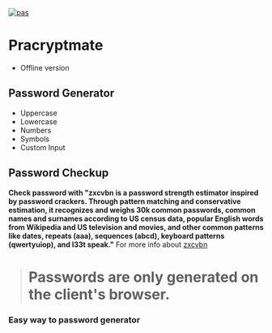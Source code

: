 [![pas](https://img.shields.io/static/v1?&message=ProgressiveApp.Store&color=74b9ff&style=flat&label=Follow%20Password%20Generator%20at)](https://progressiveapp.store/pwa/Password-Generator)

# Pracryptmate
- Offline version
## Password Generator
- Uppercase
- Lowercase
- Numbers
- Symbols 
- Custom Input
## Password Checkup
 **Check password with "zxcvbn is a password strength estimator inspired by password crackers. Through pattern matching and conservative estimation, it recognizes and weighs 30k common passwords, common names and surnames according to US census data, popular English words from Wikipedia and US television and movies, and other common patterns like dates, repeats (aaa), sequences (abcd), keyboard patterns (qwertyuiop), and l33t speak."**
For more info about [zxcvbn](https://github.com/dropbox/zxcvbn/blob/master/README.md)

> # Passwords are only generated on the client's browser.

### Easy way to password generator
